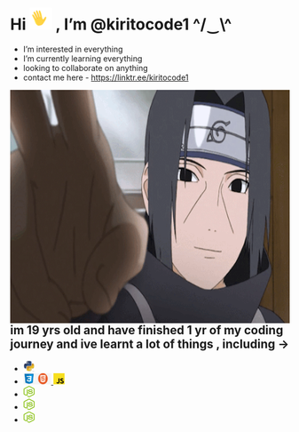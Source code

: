 #  Hi <img src="https://github.com/kiritocode1/kiritocode1/blob/main/wave.gif" width="40px" height="40px"/> , I’m @kiritocode1 <strong>^/‿\\^</strong>
-  I’m interested in everything
-  I’m currently learning everything
-  looking to collaborate on anything
- contact me here - https://linktr.ee/kiritocode1

<p><img src="https://github.com/kiritocode1/kiritocode1/blob/main/itachi_smiling.gif"  align="left" alt="smile" width="100%" height="420"/>
</p>



---





## im 19 yrs old and have finished 1 yr of my coding journey and ive learnt a lot of things , including -> 
<!-- [![portfolio](https://img.shields.io/badge/my_portfolio-000?style=for-the-badge&logo=ko-fi&logoColor=white)](https://katherinempeterson.com/) -->
<ul>
  <li><a href="https://www.python.org/"><img src="https://github.com/kiritocode1/kiritocode1/blob/main/readme.jpg" width="20px" height="20px" /></a></li>
  <li><a href="https://sepia-slope-2a3.notion.site/HTML-and-CSS-and-Basic-Javascript-2753717d90ab49d196df9b8677926f86"><img src="https://github.com/kiritocode1/kiritocode1/blob/main/css-logo.png"  width="20px" height="20px"/><img src="https://github.com/kiritocode1/kiritocode1/blob/main/html-logo.png"  width="30px" height="20px"/>
    <img src="https://github.com/kiritocode1/kiritocode1/blob/main/js-logo.png"  width="20px" height="20px"/>
    </a></li>
<li><a herf="https://nodejs.org/en/"><img src="https://github.com/kiritocode1/kiritocode1/blob/main/node-logo.png" width="20px" height="20px"/></a></li>
  <li><a herf="https://nodejs.org/en/"><img src="https://github.com/kiritocode1/kiritocode1/blob/main/node-logo.png" width="20px" height="20px"/></a></li>
    <li><a herf="https://nodejs.org/en/"><img src="https://github.com/kiritocode1/kiritocode1/blob/main/node-logo.png" width="20px" height="20px"/></a></li>
  
</ul>









<!---
kiritocode1/kiritocode1 is a ✨ special ✨ repository because its `README.md` (this file) appears on your GitHub profile.
You can click the Preview link to take a look at your changes.
--->
